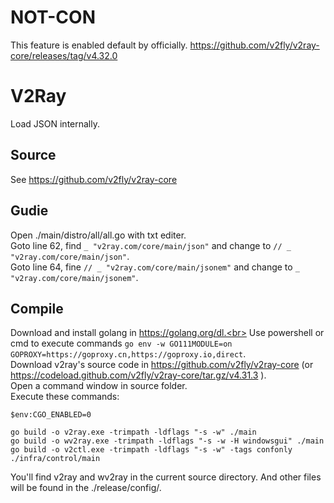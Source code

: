 # NOT-CON
This feature is enabled default by officially. https://github.com/v2fly/v2ray-core/releases/tag/v4.32.0

# V2Ray
Load JSON internally.

## Source
See https://github.com/v2fly/v2ray-core

## Gudie
Open ./main/distro/all/all.go with txt editer.<br>
Goto line 62, find `_ "v2ray.com/core/main/json"` and change to  `// _ "v2ray.com/core/main/json"`.<br>
Goto line 64, fine `// _ "v2ray.com/core/main/jsonem"` and change to `_ "v2ray.com/core/main/jsonem"`.

## Compile
Download and install golang in https://golang.org/dl.<br>
Use powershell or cmd to execute commands `go env -w GO111MODULE=on GOPROXY=https://goproxy.cn,https://goproxy.io,direct`.<br>
Download v2ray's source code in https://github.com/v2fly/v2ray-core (or https://codeload.github.com/v2fly/v2ray-core/tar.gz/v4.31.3 ).<br>
Open a command window in source folder.<br>
Execute these commands:<br>
```
$env:CGO_ENABLED=0

go build -o v2ray.exe -trimpath -ldflags "-s -w" ./main
go build -o wv2ray.exe -trimpath -ldflags "-s -w -H windowsgui" ./main
go build -o v2ctl.exe -trimpath -ldflags "-s -w" -tags confonly ./infra/control/main
```
You'll find v2ray and wv2ray in the current source directory. And other files will be found in the ./release/config/.
